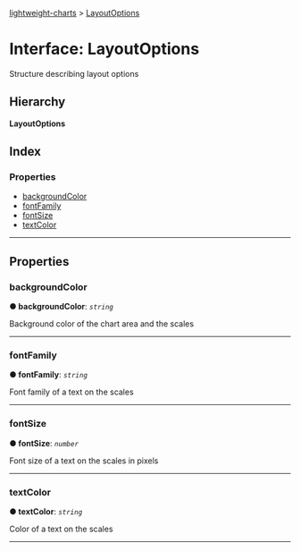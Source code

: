 [lightweight-charts](../README.md) > [LayoutOptions](../interfaces/layoutoptions.md)

# Interface: LayoutOptions

Structure describing layout options

## Hierarchy

**LayoutOptions**

## Index

### Properties

* [backgroundColor](layoutoptions.md#backgroundcolor)
* [fontFamily](layoutoptions.md#fontfamily)
* [fontSize](layoutoptions.md#fontsize)
* [textColor](layoutoptions.md#textcolor)

---

## Properties

<a id="backgroundcolor"></a>

###  backgroundColor

**● backgroundColor**: *`string`*

Background color of the chart area and the scales

___
<a id="fontfamily"></a>

###  fontFamily

**● fontFamily**: *`string`*

Font family of a text on the scales

___
<a id="fontsize"></a>

###  fontSize

**● fontSize**: *`number`*

Font size of a text on the scales in pixels

___
<a id="textcolor"></a>

###  textColor

**● textColor**: *`string`*

Color of a text on the scales

___

